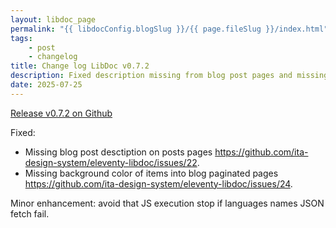 ```yaml
---
layout: libdoc_page
permalink: "{{ libdocConfig.blogSlug }}/{{ page.fileSlug }}/index.html"
tags:
    - post
    - changelog
title: Change log LibDoc v0.7.2
description: Fixed description missing from blog post pages and missing post item background color
date: 2025-07-25
---
```

[Release v0.7.2 on Github](https://github.com/ita-design-system/eleventy-libdoc/releases/tag/0.7.2)

Fixed:

* Missing blog post desctiption on posts pages <https://github.com/ita-design-system/eleventy-libdoc/issues/22>.
* Missing background color of items into blog paginated pages <https://github.com/ita-design-system/eleventy-libdoc/issues/24>.

Minor enhancement: avoid that JS execution stop if languages names JSON fetch fail.
